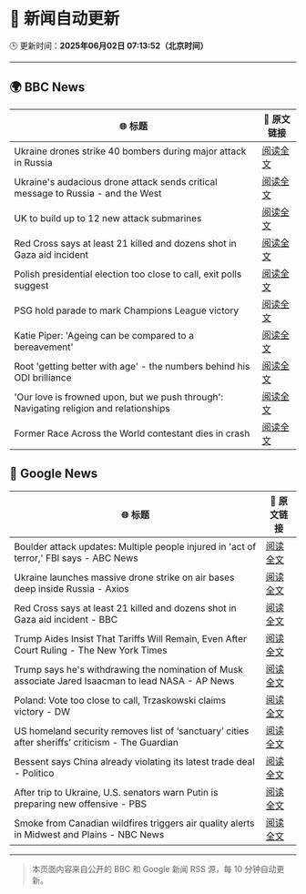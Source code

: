 # 🧠 新闻自动更新

🕒 更新时间：**2025年06月02日 07:13:52（北京时间）**

---

## 🌍 BBC News

| 🌐 标题 | 🔗 原文链接 |
|--------|-------------|
| Ukraine drones strike 40 bombers during major attack in Russia | [阅读全文](https://www.bbc.com/news/articles/c1ld7ppre9vo) |
| Ukraine's audacious drone attack sends critical message to Russia - and the West | [阅读全文](https://www.bbc.com/news/articles/c0r1jv0rn0ko) |
| UK to build up to 12 new attack submarines | [阅读全文](https://www.bbc.com/news/articles/c4g2jr1m49no) |
| Red Cross says at least 21 killed and dozens shot in Gaza aid incident | [阅读全文](https://www.bbc.com/news/articles/c991j01lym3o) |
| Polish presidential election too close to call, exit polls suggest | [阅读全文](https://www.bbc.com/news/articles/cx27897vedno) |
| PSG hold parade to mark Champions League victory | [阅读全文](https://www.bbc.com/sport/football/articles/c8e6g6kge4do) |
| Katie Piper: 'Ageing can be compared to a bereavement' | [阅读全文](https://www.bbc.com/news/articles/cx2j0jy7lreo) |
| Root 'getting better with age' - the numbers behind his ODI brilliance | [阅读全文](https://www.bbc.com/sport/cricket/articles/c3wdl4z6pv1o) |
| 'Our love is frowned upon, but we push through': Navigating religion and relationships | [阅读全文](https://www.bbc.com/news/articles/c8xg5ypwdpyo) |
| Former Race Across the World contestant dies in crash | [阅读全文](https://www.bbc.com/news/articles/cje7nx5l832o) |

## 📰 Google News

| 🌐 标题 | 🔗 原文链接 |
|--------|-------------|
| Boulder attack updates: Multiple people injured in 'act of terror,' FBI says - ABC News | [阅读全文](https://news.google.com/rss/articles/CBMiogFBVV95cUxQM2JBUFk3QnU2QnNjNFpNV3N2NWZHRjlLUExSQ2hDb0cwWWVNM1JsLV9TU3NPOWt5aE5tVGlycC1sbkJNZE1vTjRCeGNiaEloTE1uXzU0N2VJZy1YdXI0b3Q1NDJRRTVBT05fVHZpc21WS3hOOGFvNGNGSG45SkNCT0pVZDB1V3JLaTZpY24yai1CWlB6bXlpcFR5OHdzVjAtR1HSAacBQVVfeXFMT2dTWUhXLUxuNVRTb2huRmdaMDktT2didGY2RGdVdlpiTVNmeEZpXzRyTTFtMXRfaUJNSG52cVRBRHE0Z0twX1VUbFFqZ2JUX2tWOFFKUjB4aWpjMm5tUkRnUGJkUXB6Vkh0UXlPcUc2YzRuOVp4TDlxbHNMU25yYTcyVUpIWlZqbWhIUHVnZHZycWdyOWdnYXg4SDM0bDk0Q0tCUE1SdVE?oc=5) |
| Ukraine launches massive drone strike on air bases deep inside Russia - Axios | [阅读全文](https://news.google.com/rss/articles/CBMibkFVX3lxTE1aU2h5ZV9aZFRsU3VxT0lLTXdFVk9xb09mRFZNVDkyanMtVnNGczBWRDltSVFzMVRsekw1djM1WEhtOFJhak82eXdNY2VNV1p3ZjBLNi1GbGhDREd5YmlycnBGcHU4VU9zWDQ5Z1Bn?oc=5) |
| Red Cross says at least 21 killed and dozens shot in Gaza aid incident - BBC | [阅读全文](https://news.google.com/rss/articles/CBMiWkFVX3lxTE40RmtFTFBWSndMeUNwbUNOeTN2emowakt6RktUSGRLU3BOUEp1MjVUbEpzd2R1TXZrekNVZXdWcHJqLWNYM0xBRVo0cGh1SUF5a2VtM2ltYXpHZ9IBX0FVX3lxTE9YWVE4bEJTTVVyLUtPM3dBNWY2UHprREdURXBuOFFoQ08ycDkxQ19zSnNyWUdDV2hZczMxeXpNcXFqS2tSZlFFSmVNd3pQakVCckdWU3loRmNfR0F3N2dj?oc=5) |
| Trump Aides Insist That Tariffs Will Remain, Even After Court Ruling - The New York Times | [阅读全文](https://news.google.com/rss/articles/CBMikAFBVV95cUxPOURqYndkZkVGUUZTR2prbzUtQW0xeTQwakV3aVVBZ3htU1daczh3RWZEU0xLRU9rT3ZXTl81REFiUkZydGtnakFZSURnWm1Tb3pDRnI0d3lWcjdHSWNNRTV1bnp4UTFZVjlUc1lLQW9PblpzM25YUjdIdnd3b1ppbjdxS3NPZ3Z5eEg2SXRlU3k?oc=5) |
| Trump says he's withdrawing the nomination of Musk associate Jared Isaacman to lead NASA - AP News | [阅读全文](https://news.google.com/rss/articles/CBMioAFBVV95cUxPSzhaUUt0djdsR2tVb3Roem1rX3lESDVRUUxtUnlVMDE0Y3J5QWIwVEFDOGtOYl9INHJCSWF6a0x6V1ZVcGhSdWt4azZOTHdTbHF3T3k4Tm5JeTZvTjZ3em5xY2x4WlFOZldlcGFKZU5fU21MM05DcWFjVGlpSWh1bjRCNjNtMUJVQm1DV1hqTUZPZFJpamRoR0NJdmFNNU9I?oc=5) |
| Poland: Vote too close to call, Trzaskowski claims victory - DW | [阅读全文](https://news.google.com/rss/articles/CBMilwFBVV95cUxPTzhxQkFabTFkSFVyVlY2TmVYR2c3Z2lMcm1ZUkJRcm5RN3JoV01aNmJSWjVqNHExb3E0WXZRZ3ZTNkVqVjlzd1BUUXNJMFBpRnJ5T2pLOWpkb3ZZZXdXTnhpWHlPaU05LVozTHNJR3RNU0JIYU5MUEJ1Y2JIYkFNMTBGTWM1QUt1Sm9WcjFGYU1pdFd5VTJF?oc=5) |
| US homeland security removes list of ‘sanctuary’ cities after sheriffs’ criticism - The Guardian | [阅读全文](https://news.google.com/rss/articles/CBMikAFBVV95cUxQVTNmZEs1UnBvckFoMDc2ZG1PaGszN2hXQjNaSmVyUThDa054azVhbnB2V1VEbG5ITXp2WTdVM3Z5NlhkYW45aVVrUU5VNDAwMWlia3UxaDFQNlVza1BxRnE2dHhyRmNBeEV0Sk43WGRVREc5NDJBY1Rnb243VUVXRXhvSkdHQ0dqQmFvZ002Yl8?oc=5) |
| Bessent says China already violating its latest trade deal - Politico | [阅读全文](https://news.google.com/rss/articles/CBMijAFBVV95cUxQMGx6TmZHNmN4UHJUVkpDUXdKRVpYbG1MQktkUkYzZlBHOTRLZXlNMDV5WGh4RzQ4VXk3NXk2ZlRlWUNYb19OWDhmcmxiTGlzZ0E3WDNvcFIxc25NUXdZbHBoN2lzcHB0aFpVQnJBY2E3S0EzbFUyQVVHWWFoSFRldGRyeVZ3QXFnRFdKZQ?oc=5) |
| After trip to Ukraine, U.S. senators warn Putin is preparing new offensive - PBS | [阅读全文](https://news.google.com/rss/articles/CBMirwFBVV95cUxOc3NaT3IzQV9IWWxudUZmeXNYWXB6aFlLNEd5elpMSWx0UThid2c2M1BZUVZ2YWxLcmFFUEZadmlRWFkzLUtLTjJkb040aEpac01feGlBT2NpdnU4MmUtcmdCc3FOa0RkSDliNVhVdXBycHM4b3ZJTDdSRU15Q25KR045TTlsa3dSYjhtVTdzVW1vd050enduSXFIaVdDc2x6VGdJZW9veldiMFBRdFJr?oc=5) |
| Smoke from Canadian wildfires triggers air quality alerts in Midwest and Plains - NBC News | [阅读全文](https://news.google.com/rss/articles/CBMiiAFBVV95cUxQVmVjbVlMMFZOR242eFhhdnVoMDI0R0JTWlZMYnM0UzdSNVFVZUZzYk9UelpYZG1sQjhLaE10UGhzX2lmMzFwYmQ0TTVkNjZjREtqTklDOHZvQ1NlTk5WZHgtX01uQ2plc0R6VlR1dUJDanduZGRmYzRyTG5ZcEV0ZU1SZy01SW1P0gFWQVVfeXFMTktXb0VsRmw3bEEzNVBTWmJ2QmtNM1ZJUXJYNXR0aGV3bGpGeGd3dHNJcFc4UXFITHQ4NUZTY3ItdGJKVTV3TlhBRGhHTDE1aEl2RmFxRlE?oc=5) |

---
> 本页面内容来自公开的 BBC 和 Google 新闻 RSS 源，每 10 分钟自动更新。